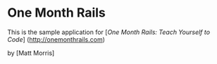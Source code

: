 # One Month Rails

This is the sample application for 
[*One Month Rails: Teach Yourself to Code*] (http://onemonthrails.com)

by [Matt Morris]  